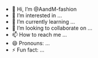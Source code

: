 - 👋 Hi, I’m @AandM-fashion
- 👀 I’m interested in ...
- 🌱 I’m currently learning ...
- 💞️ I’m looking to collaborate on ...
- 📫 How to reach me ...
- 😄 Pronouns: ...
- ⚡ Fun fact: ...

<!---
AandM-fashion/AandM-fashion is a ✨ special ✨ repository because its `README.md` (this file) appears on your GitHub profile.
You can click the Preview link to take a look at your changes.
--->
